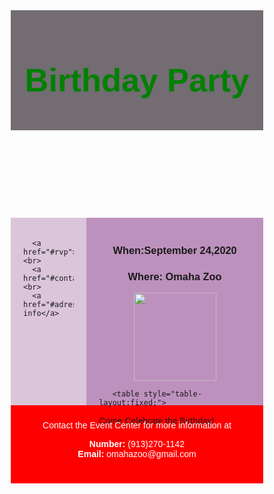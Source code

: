 <meta name="viewport" content="width=device-width, initial-scale=1.0">
<html lang="en">
<head>

<title>Invite</title>

<meta charset="utf-8">

<style>
* {
  box-sizing: border-box;
}

body {
  font-family: Arial, Helvetica, sans-serif;
}


header {
  background-color:rgb(115, 108, 115);
  padding: 7px;
  text-align: center;
  font-size: 35px;
  color: white;
}


nav {
  float: left;
  width: 30%;
  height: 300px; 
  background-color:rgb(219, 197, 219);
  padding: 20px;
}




article {
  float: left;
  padding: 20px;
  width: 70%;
  background-color:rgb(189, 145, 189);
  height: 300px;
}


section:after {
  content: "";
  display: table;
    clear: both;
}


footer {
  background-color:red;
  padding: 10px;
  text-align: center;
  color: white;
}


   p {
    
        width: 100%;
    height: auto;
  }
 h2{
     color:green;
 }
tr { 
    position:abosulte;
  text-align:center;
}
</style>
</head>
<body>




<header>
  <h2>Birthday Party</h2>
</header>

<section>
  <nav>
    
      <a href="#rvp">RSVP</a><br>
      <a href="#contact">Adress</a><br>
      <a href="#adress">Contact info</a>

  </nav>
  
  <article>
 
 
  <center> <h1>When:September 24,2020</h1></center>
  <center>  <h3>Where: Omaha Zoo</h3></center>
      <center>   <img src="https://upload.wikimedia.org/wikipedia/commons/e/e4/Birthday_Cake22.png"width="132" height="141" >
      </center>
    
       <table style="table-layout:fixed;">
       
  <tr>
   <td><div style="word-wrap:break-word; width: 212px">Come Celebrate the Birthday!</div></td>
   </tr>
  </table>
  </article>
</section>

<footer>
  <p>Contact the Event Center for more information at<center><strong>Number:</strong> (913)270-1142</center><center><strong>Email:</strong> omahazoo@gmail.com</center></p>
    <h2 id="rvp"></h2>
      <h2 id="adress"></h2>
      <h2 id="contact"></h2>
</footer>

 

</body>
</html>
